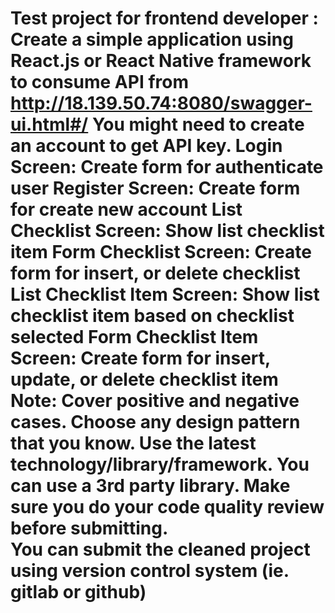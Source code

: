Test project for frontend developer :
Create a simple application using React.js or React Native framework to consume API from http://18.139.50.74:8080/swagger-ui.html#/
You might need to create an account to get API key.
Login Screen:
Create form for authenticate user
Register Screen:
Create form for create new account
List Checklist Screen:
Show list checklist item
Form Checklist Screen:
Create form for insert, or delete checklist
List Checklist Item Screen:
Show list checklist item based on checklist selected
Form Checklist Item Screen:
Create form for insert, update, or delete checklist item
Note:
Cover positive and negative cases.
Choose any design pattern that you know.
Use the latest technology/library/framework.
You can use a 3rd party library.
Make sure you do your code quality review before submitting.  
You can submit the cleaned project using version control system (ie. gitlab or github)
======================================================